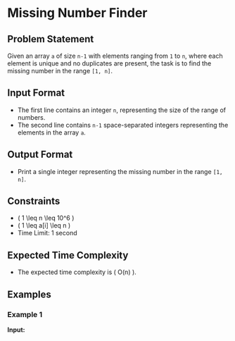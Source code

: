 # Missing Number Finder

## Problem Statement

Given an array `a` of size `n-1` with elements ranging from `1` to `n`, where each element is unique and no duplicates are present, the task is to find the missing number in the range `[1, n]`.

## Input Format

- The first line contains an integer `n`, representing the size of the range of numbers.
- The second line contains `n-1` space-separated integers representing the elements in the array `a`.

## Output Format

- Print a single integer representing the missing number in the range `[1, n]`.

## Constraints

- \( 1 \leq n \leq 10^6 \)
- \( 1 \leq a[i] \leq n \)
- Time Limit: 1 second

## Expected Time Complexity

- The expected time complexity is \( O(n) \).

## Examples

### Example 1

**Input:**
